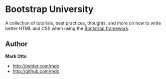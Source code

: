 # Bootstrap University

A collection of tutorials, best practices, thoughts, and more on how to write better HTML and CSS when using the [Bootstrap framework](http://github.com/twitter/bootstrap).

## Author

**Mark Otto**

+ http://twitter.com/mdo
+ http://github.com/mdo
